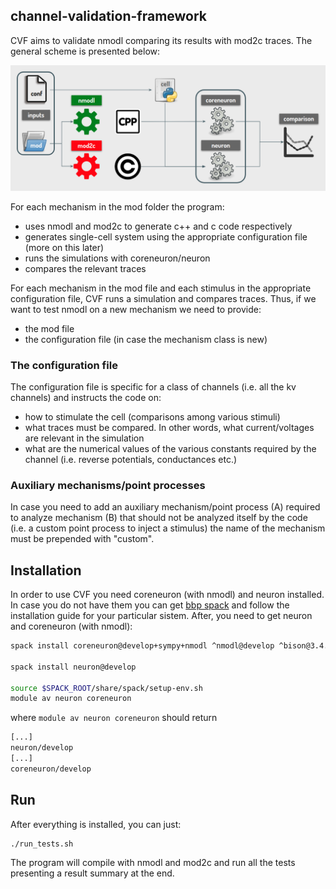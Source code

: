 ## channel-validation-framework

CVF aims to validate nmodl comparing its results with mod2c traces. The general scheme is presented below:

![scheme](scheme.png)

For each mechanism in the mod folder the program:
- uses nmodl and mod2c to generate c++ and c code respectively
- generates single-cell system using the appropriate configuration file (more on this later)
- runs the simulations with coreneuron/neuron
- compares the relevant traces

For each mechanism in the mod file and each stimulus in the appropriate configuration file, CVF runs a simulation and compares traces. Thus, if we want to test nmodl on a new mechanism we need to provide:
- the mod file
- the configuration file (in case the mechanism class is new)

### The configuration file

The configuration file is specific for a class of channels (i.e. all the kv channels) and instructs the code on:
- how to stimulate the cell (comparisons among various stimuli) 
- what traces must be compared. In other words, what current/voltages are relevant in the simulation
- what are the numerical values of the various constants required by the channel (i.e. reverse potentials, conductances etc.)

### Auxiliary mechanisms/point processes

In case you need to add an auxiliary mechanism/point process (A) required to analyze mechanism (B) that should not be analyzed itself by the code (i.e. a custom point process to inject a stimulus) the name of the mechanism must be prepended with "custom".  

## Installation

In order to use CVF you need coreneuron (with nmodl) and neuron installed. In case you do not have them you can get [bbp spack](https://github.com/BlueBrain/spack) and follow the installation guide for your particular sistem. After, you need to get neuron and coreneuron (with nmodl):  

```bash
spack install coreneuron@develop+sympy+nmodl ^nmodl@develop ^bison@3.4.2

spack install neuron@develop

source $SPACK_ROOT/share/spack/setup-env.sh
module av neuron coreneuron
```

where `module av neuron coreneuron` should return 
```bash
[...]
neuron/develop
[...]
coreneuron/develop
```

## Run

After everything is installed, you can just:

```bash
./run_tests.sh
```

The program will compile with nmodl and mod2c and run all the tests presenting a result summary at the end.


